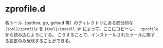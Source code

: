 # zprofile.d

各ツール（python, go, gcloud 等）のディレクトリにある部分的な `{tool}/zprofile` を `{tool}/install.sh` によって、ここにコピーし、 `.zprofile` から読み込むようにする。 こうすることで、インストールされたツールに関する設定のみ反映することができる。
